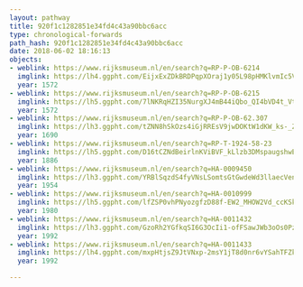 ```yaml
---
layout: pathway
title: 920f1c1282851e34fd4c43a90bbc6acc
type: chronological-forwards
path_hash: 920f1c1282851e34fd4c43a90bbc6acc
date: 2018-06-02 18:16:13
objects:
- weblink: https://www.rijksmuseum.nl/en/search?q=RP-P-OB-6214
  imglink: https://lh4.ggpht.com/EijxExZDkBRDPqpXOraj1y05L98pHMKlvmIc5V4A6rWwM1bfTgL9kb4STmzCqSZ3wSH9cRazHrHEyF4rPHVT1Fp6e-o-=s200
  year: 1572
- weblink: https://www.rijksmuseum.nl/en/search?q=RP-P-OB-6215
  imglink: https://lh5.ggpht.com/7lNKRqHZI35NurgXJ4mB44iQbo_QI4bVD4t_Vt5t4p-oYAJt-PFz05IWVxfhSBR4N8KnofAyZMK8FcvpPNjyHR6ZeC0=s200
  year: 1572
- weblink: https://www.rijksmuseum.nl/en/search?q=RP-P-OB-62.307
  imglink: https://lh3.ggpht.com/tZNN8hSkOzs4iGjRREsV9jwDOKtW1dKW_ks-_ZHSmaIwGLY2RCkn_wSBPqhQ8IyC8hVthrKw62vApS-7Kfi0-buQ1Q=s200
  year: 1690
- weblink: https://www.rijksmuseum.nl/en/search?q=RP-T-1924-58-23
  imglink: https://lh5.ggpht.com/D16tCZNdBeirlnKViBVF_kLlzb3DMspaugshwEZIs4SZiSJxqrc0W0CQ1f22hp9Un4G1A1CNDlRD1nOwTxNZKBtz-hM=s200
  year: 1886
- weblink: https://www.rijksmuseum.nl/en/search?q=HA-0009450
  imglink: https://lh3.ggpht.com/YRBlSqzdS4fyVNsLSomtsGtGwdeWd3llaecVenGMe6xkhr2xYrc3hXTR82YlgzSmx027OhX-0nZF6Rg8w_vHGA49Xw=s200
  year: 1954
- weblink: https://www.rijksmuseum.nl/en/search?q=HA-0010999
  imglink: https://lh5.ggpht.com/lfZSP0vhPNyozgfzD88f-EW2_MHOW2Vd_ccKSkoL4cHtjz_pQZFMvWDaIpSkTcIJQ_SoSrgwJebdZGu79z2akbyDjig=s200
  year: 1980
- weblink: https://www.rijksmuseum.nl/en/search?q=HA-0011432
  imglink: https://lh3.ggpht.com/GzoRh2YGfkqSI6G3OcIi1-ofFSawJWb3oOs0PzKjS5b83A3_lXwT7I6Nbgb1pik51c2vKLC3aVJ4PjHqcWO49wnXmJKc=s200
  year: 1992
- weblink: https://www.rijksmuseum.nl/en/search?q=HA-0011433
  imglink: https://lh4.ggpht.com/mxpHtjsZ9JtVNxp-2msY1jT8d0nr6vYSahTFZkWmbQ9nOr8sJno7WeSjJWMOoDa3zsQHIQgDv9sfIVpmnfONf7a67RI=s200
  year: 1992

---
```

